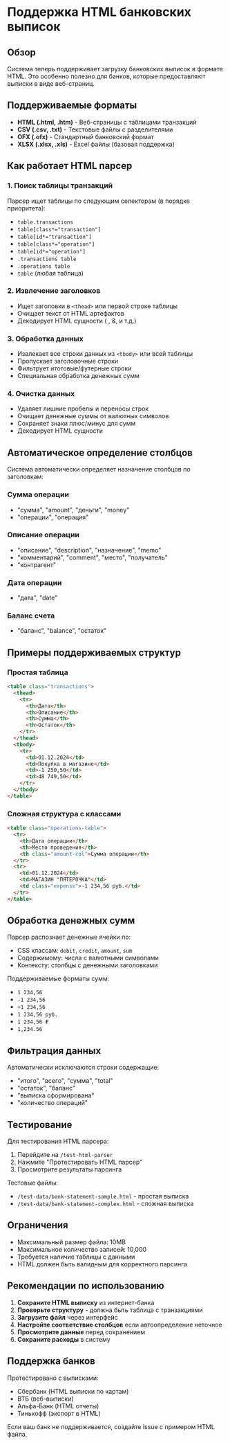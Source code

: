 # Поддержка HTML банковских выписок

## Обзор

Система теперь поддерживает загрузку банковских выписок в формате HTML. Это особенно полезно для банков, которые предоставляют выписки в виде веб-страниц.

## Поддерживаемые форматы

- **HTML (.html, .htm)** - Веб-страницы с таблицами транзакций
- **CSV (.csv, .txt)** - Текстовые файлы с разделителями
- **OFX (.ofx)** - Стандартный банковский формат
- **XLSX (.xlsx, .xls)** - Excel файлы (базовая поддержка)

## Как работает HTML парсер

### 1. Поиск таблицы транзакций

Парсер ищет таблицы по следующим селекторам (в порядке приоритета):
- `table.transactions`
- `table[class*="transaction"]`
- `table[id*="transaction"]`
- `table[class*="operation"]`
- `table[id*="operation"]`
- `.transactions table`
- `.operations table`
- `table` (любая таблица)

### 2. Извлечение заголовков

- Ищет заголовки в `<thead>` или первой строке таблицы
- Очищает текст от HTML артефактов
- Декодирует HTML сущности (&nbsp;, &amp;, и т.д.)

### 3. Обработка данных

- Извлекает все строки данных из `<tbody>` или всей таблицы
- Пропускает заголовочные строки
- Фильтрует итоговые/футерные строки
- Специальная обработка денежных сумм

### 4. Очистка данных

- Удаляет лишние пробелы и переносы строк
- Очищает денежные суммы от валютных символов
- Сохраняет знаки плюс/минус для сумм
- Декодирует HTML сущности

## Автоматическое определение столбцов

Система автоматически определяет назначение столбцов по заголовкам:

### Сумма операции
- "сумма", "amount", "деньги", "money"
- "операции", "операция"

### Описание операции
- "описание", "description", "назначение", "memo"
- "комментарий", "comment", "место", "получатель"
- "контрагент"

### Дата операции
- "дата", "date"

### Баланс счета
- "баланс", "balance", "остаток"

## Примеры поддерживаемых структур

### Простая таблица
```html
<table class="transactions">
  <thead>
    <tr>
      <th>Дата</th>
      <th>Описание</th>
      <th>Сумма</th>
      <th>Остаток</th>
    </tr>
  </thead>
  <tbody>
    <tr>
      <td>01.12.2024</td>
      <td>Покупка в магазине</td>
      <td>-1 250,50</td>
      <td>48 749,50</td>
    </tr>
  </tbody>
</table>
```

### Сложная структура с классами
```html
<table class="operations-table">
  <tr>
    <th>Дата операции</th>
    <th>Место проведения</th>
    <th class="amount-col">Сумма операции</th>
  </tr>
  <tr>
    <td>01.12.2024</td>
    <td>МАГАЗИН "ПЯТЕРОЧКА"</td>
    <td class="expense">-1 234,56 руб.</td>
  </tr>
</table>
```

## Обработка денежных сумм

Парсер распознает денежные ячейки по:
- CSS классам: `debit`, `credit`, `amount`, `sum`
- Содержимому: числа с валютными символами
- Контексту: столбцы с денежными заголовками

Поддерживаемые форматы сумм:
- `1 234,56`
- `-1 234,56`
- `+1 234,56`
- `1 234,56 руб.`
- `1 234,56 ₽`
- `1,234.56`

## Фильтрация данных

Автоматически исключаются строки содержащие:
- "итого", "всего", "сумма", "total"
- "остаток", "баланс"
- "выписка сформирована"
- "количество операций"

## Тестирование

Для тестирования HTML парсера:

1. Перейдите на `/test-html-parser`
2. Нажмите "Протестировать HTML парсер"
3. Просмотрите результаты парсинга

Тестовые файлы:
- `/test-data/bank-statement-sample.html` - простая выписка
- `/test-data/bank-statement-complex.html` - сложная выписка

## Ограничения

- Максимальный размер файла: 10MB
- Максимальное количество записей: 10,000
- Требуется наличие таблицы с данными
- HTML должен быть валидным для корректного парсинга

## Рекомендации по использованию

1. **Сохраните HTML выписку** из интернет-банка
2. **Проверьте структуру** - должна быть таблица с транзакциями
3. **Загрузите файл** через интерфейс
4. **Настройте соответствие столбцов** если автоопределение неточное
5. **Просмотрите данные** перед сохранением
6. **Сохраните расходы** в систему

## Поддержка банков

Протестировано с выписками:
- Сбербанк (HTML выписки по картам)
- ВТБ (веб-выписки)
- Альфа-Банк (HTML отчеты)
- Тинькофф (экспорт в HTML)

Если ваш банк не поддерживается, создайте issue с примером HTML файла.